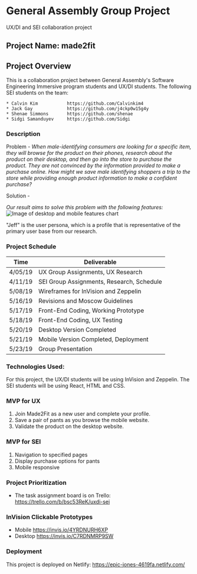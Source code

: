 # General Assembly Group Project
UX/DI and SEI collaboration project

## Project Name: made2fit

## Project Overview
This is a collaboration project between General Assembly's Software Engineering Immersive program students and UX/DI students. The following SEI students on the team: 

    * Calvin Kim           https://github.com/Calvinkim4
    * Jack Gay             https://github.com/j4ckp0w15g4y
    * Shenae Simmons       https://github.com/shenae
    * Sidgi Samanduyev     https://github.com/Sidgi

### Description
Problem - 
*When male-identifying consumers are looking for a specific item, they will browse for the product on their phones, research about the product on their desktop, and then go into the store to purchase the product. They are not convinced by the information provided to make a purchase online. How might we save male identifying shoppers a trip to the store while providing enough product information to make a confident purchase?*

Solution - 

*Our result aims to solve this problem with the following features:*
<br>
![Image of desktop and mobile features chart](https://github.com/shenae/made2fit/blob/master/made2fit-features.png)

"Jeff" is the user persona, which is a profile that is representative of the primary user base from our research.

### Project Schedule

Time | Deliverable
-----------------|----------------------------------------
4/05/19    | UX Group Assignments, UX Research
4/11/19    | SEI Group Assignments, Research, Schedule
5/08/19    | Wireframes for InVision and Zeppelin
5/16/19    | Revisions and Moscow Guidelines
5/17/19    | Front-End Coding, Working Prototype
5/18/19    | Front-End Coding, UX Testing
5/20/19    | Desktop Version Completed
5/21/19    | Mobile Version Completed, Deployment
5/23/19    | Group Presentation


### Technologies Used:
For this project, the UX/DI students will be using InVision and Zeppelin. The SEI students will be using React, HTML and CSS. 

### MVP for UX
1. Join Made2Fit as a new user and complete your profile.
2. Save a pair of pants as you browse the mobile website.
3. Validate the product on the desktop website.

### MVP for SEI
1. Navigation to specified pages
2. Display purchase options for pants
3. Mobile responsive

### Project Prioritization
- The task assignment board is on Trello: https://trello.com/b/bsc53ReK/uxdi-sei

### InVision Clickable Prototypes
- Mobile https://invis.io/4YRDNURH6XP 
- Desktop https://invis.io/C7RDNMRP9SW 

### Deployment
This project is deployed on Netlify: https://epic-jones-4619fa.netlify.com/
